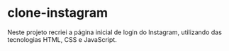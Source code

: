 # clone-instagram
 Neste projeto recriei a página inicial de login do Instagram, utilizando das tecnologias HTML, CSS e JavaScript.
